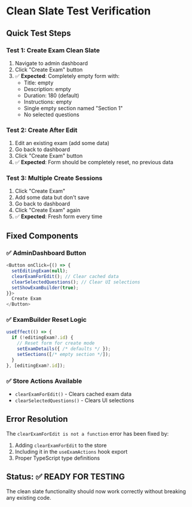 # Clean Slate Test Verification

## Quick Test Steps

### Test 1: Create Exam Clean Slate
1. Navigate to admin dashboard
2. Click "Create Exam" button
3. ✅ **Expected**: Completely empty form with:
   - Title: empty
   - Description: empty
   - Duration: 180 (default)
   - Instructions: empty
   - Single empty section named "Section 1"
   - No selected questions

### Test 2: Create After Edit
1. Edit an existing exam (add some data)
2. Go back to dashboard
3. Click "Create Exam" button
4. ✅ **Expected**: Form should be completely reset, no previous data

### Test 3: Multiple Create Sessions
1. Click "Create Exam"
2. Add some data but don't save
3. Go back to dashboard
4. Click "Create Exam" again
5. ✅ **Expected**: Fresh form every time

## Fixed Components

### ✅ AdminDashboard Button
```typescript
<Button onClick={() => { 
  setEditingExam(null);
  clearExamForEdit(); // Clear cached data
  clearSelectedQuestions(); // Clear UI selections
  setShowExamBuilder(true);
}}>
  Create Exam
</Button>
```

### ✅ ExamBuilder Reset Logic
```typescript
useEffect(() => {
  if (!editingExam?.id) {
    // Reset form for create mode
    setExamDetails({ /* defaults */ });
    setSections([/* empty section */]);
  }
}, [editingExam?.id]);
```

### ✅ Store Actions Available
- `clearExamForEdit()` - Clears cached exam data
- `clearSelectedQuestions()` - Clears UI selections

## Error Resolution
The `clearExamForEdit is not a function` error has been fixed by:
1. Adding `clearExamForEdit` to the store
2. Including it in the `useExamActions` hook export
3. Proper TypeScript type definitions

## Status: ✅ READY FOR TESTING
The clean slate functionality should now work correctly without breaking any existing code.
